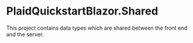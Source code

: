 # PlaidQuickstartBlazor.Shared

This project contains data types which are shared between the front end and the server.